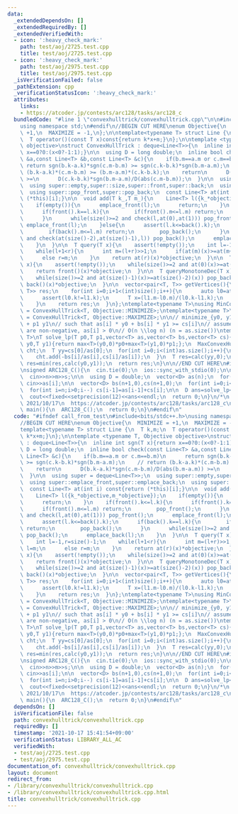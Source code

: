 ```yaml
---
data:
  _extendedDependsOn: []
  _extendedRequiredBy: []
  _extendedVerifiedWith:
  - icon: ':heavy_check_mark:'
    path: test/aoj/2725.test.cpp
    title: test/aoj/2725.test.cpp
  - icon: ':heavy_check_mark:'
    path: test/aoj/2975.test.cpp
    title: test/aoj/2975.test.cpp
  _isVerificationFailed: false
  _pathExtension: cpp
  _verificationStatusIcon: ':heavy_check_mark:'
  attributes:
    links:
    - https://atcoder.jp/contests/arc128/tasks/arc128_c
  bundledCode: "#line 1 \"convexhulltrick/convexhulltrick.cpp\"\n\n#include<bits/stdc++.h>\n\
    using namespace std;\n#endif\n//BEGIN CUT HERE\nenum Objective{\n  MINIMIZE =\
    \ +1,\n  MAXIMIZE = -1,\n};\n\ntemplate<typename T> struct Line {\n  T k,m;\n\
    \  T operator()(const T x)const{return k*x+m;}\n};\n\ntemplate <typename T, Objective\
    \ objective>\nstruct ConvexHullTrick : deque<Line<T>>{\n  inline int sgn(T x){return\
    \ x==0?0:(x<0?-1:1);}\n\n  using D = long double;\n  inline bool check(const Line<T>\
    \ &a,const Line<T> &b,const Line<T> &c){\n    if(b.m==a.m or c.m==b.m)\n     \
    \ return sgn(b.k-a.k)*sgn(c.m-b.m) >= sgn(c.k-b.k)*sgn(b.m-a.m);\n    // return\
    \ (b.k-a.k)*(c.m-b.m) >= (b.m-a.m)*(c.k-b.k);\n    return\n      D(b.k-a.k)*sgn(c.m-b.m)/D(abs(b.m-a.m))\
    \ >=\n      D(c.k-b.k)*sgn(b.m-a.m)/D(abs(c.m-b.m));\n  }\n\n  using super = deque<Line<T>>;\n\
    \  using super::empty,super::size,super::front,super::back;\n  using super::emplace_front,super::emplace_back;\n\
    \  using super::pop_front,super::pop_back;\n  const Line<T> at(int i) const{return\
    \ (*this)[i];}\n\n  void add(T k_,T m_){\n    Line<T> l({k_*objective,m_*objective});\n\
    \    if(empty()){\n      emplace_front(l);\n      return;\n    }\n    if(front().k<=l.k){\n\
    \      if(front().k==l.k){\n        if(front().m<=l.m) return;\n        pop_front();\n\
    \      }\n      while(size()>=2 and check(l,at(0),at(1))) pop_front();\n     \
    \ emplace_front(l);\n    }else{\n      assert(l.k<=back().k);\n      if(back().k==l.k){\n\
    \        if(back().m<=l.m) return;\n        pop_back();\n      }\n      while(size()>=2\
    \ and check(at(size()-2),at(size()-1),l)) pop_back();\n      emplace_back(l);\n\
    \    }\n  }\n\n  T query(T x){\n    assert(!empty());\n    int l=-1,r=size()-1;\n\
    \    while(l+1<r){\n      int m=(l+r)>>1;\n      if(at(m)(x)>=at(m+1)(x)) l=m;\n\
    \      else r=m;\n    }\n    return at(r)(x)*objective;\n  }\n\n  T queryMonotoneInc(T\
    \ x){\n    assert(!empty());\n    while(size()>=2 and at(0)(x)>=at(1)(x)) pop_front();\n\
    \    return front()(x)*objective;\n  }\n\n  T queryMonotoneDec(T x){\n    assert(!empty());\n\
    \    while(size()>=2 and at(size()-1)(x)>=at(size()-2)(x)) pop_back();\n    return\
    \ back()(x)*objective;\n  }\n\n  vector<pair<T, T>> getVertices(){\n    vector<pair<T,\
    \ T>> res;\n    for(int i=0;i+1<(int)size();i++){\n      auto l0=at(i+0),l1=at(i+1);\n\
    \      assert(l0.k!=l1.k);\n      T x=(l1.m-l0.m)/(l0.k-l1.k);\n      res.emplace_back(x,at(i)(x)*objective);\n\
    \    }\n    return res;\n  }\n};\ntemplate<typename T>\nusing MinConvexHullTrick\
    \ = ConvexHullTrick<T, Objective::MINIMIZE>;\ntemplate<typename T>\nusing MaxConvexHullTrick\
    \ = ConvexHullTrick<T, Objective::MAXIMIZE>;\n\n// minimize_{y0, y1 >=0} p0 y0\
    \ + p1 y1\n// such that as[i] * y0 + bs[i] * y1 >= cs[i]\n// assume all inputs\
    \ are non-negative, as[i] > 0\n// O(n \\log n) (n = as.size())\ntemplate<typename\
    \ T>\nT solve_lp(T p0,T p1,vector<T> as,vector<T> bs,vector<T> cs){\n  auto calc=[&](T\
    \ y0,T y1){return max<T>(y0,0)*p0+max<T>(y1,0)*p1;};\n  MaxConvexHullTrick<T>\
    \ cht;\n  T yy=cs[0]/as[0];\n  for(int i=0;i<(int)as.size();i++){\n    yy=max(yy,cs[i]/as[i]);\n\
    \    cht.add(-bs[i]/as[i],cs[i]/as[i]);\n  }\n  T res=calc(yy,0);\n  for(auto[y1,y0]:cht.getVertices())\
    \ res=min(res,calc(y0,y1));\n  return res;\n}\n\n//END CUT HERE\n#ifndef call_from_test\n\
    \nsigned ARC128_C(){\n  cin.tie(0);\n  ios::sync_with_stdio(0);\n\n  int n,m,s;\n\
    \  cin>>n>>m>>s;\n\n  using D = double;\n  vector<D> as(n);\n  for(int i=0;i<n;i++)\
    \ cin>>as[i];\n\n  vector<D> bs(n+1,0),cs(n+1,0);\n  for(int i=0;i<=n;i++) bs[i]=n-i;\n\
    \  for(int i=n;i>0;i--) cs[i-1]=as[i-1]+cs[i];\n\n  D ans=solve_lp<D>(m,s,vector<D>(n+1,1),bs,cs);\n\
    \  cout<<fixed<<setprecision(12)<<ans<<endl;\n  return 0;\n}\n/*\n  verified on\
    \ 2021/10/17\n  https://atcoder.jp/contests/arc128/tasks/arc128_c\n*/\n\nsigned\
    \ main(){\n  ARC128_C();\n  return 0;\n}\n#endif\n"
  code: "#ifndef call_from_test\n#include<bits/stdc++.h>\nusing namespace std;\n#endif\n\
    //BEGIN CUT HERE\nenum Objective{\n  MINIMIZE = +1,\n  MAXIMIZE = -1,\n};\n\n\
    template<typename T> struct Line {\n  T k,m;\n  T operator()(const T x)const{return\
    \ k*x+m;}\n};\n\ntemplate <typename T, Objective objective>\nstruct ConvexHullTrick\
    \ : deque<Line<T>>{\n  inline int sgn(T x){return x==0?0:(x<0?-1:1);}\n\n  using\
    \ D = long double;\n  inline bool check(const Line<T> &a,const Line<T> &b,const\
    \ Line<T> &c){\n    if(b.m==a.m or c.m==b.m)\n      return sgn(b.k-a.k)*sgn(c.m-b.m)\
    \ >= sgn(c.k-b.k)*sgn(b.m-a.m);\n    // return (b.k-a.k)*(c.m-b.m) >= (b.m-a.m)*(c.k-b.k);\n\
    \    return\n      D(b.k-a.k)*sgn(c.m-b.m)/D(abs(b.m-a.m)) >=\n      D(c.k-b.k)*sgn(b.m-a.m)/D(abs(c.m-b.m));\n\
    \  }\n\n  using super = deque<Line<T>>;\n  using super::empty,super::size,super::front,super::back;\n\
    \  using super::emplace_front,super::emplace_back;\n  using super::pop_front,super::pop_back;\n\
    \  const Line<T> at(int i) const{return (*this)[i];}\n\n  void add(T k_,T m_){\n\
    \    Line<T> l({k_*objective,m_*objective});\n    if(empty()){\n      emplace_front(l);\n\
    \      return;\n    }\n    if(front().k<=l.k){\n      if(front().k==l.k){\n  \
    \      if(front().m<=l.m) return;\n        pop_front();\n      }\n      while(size()>=2\
    \ and check(l,at(0),at(1))) pop_front();\n      emplace_front(l);\n    }else{\n\
    \      assert(l.k<=back().k);\n      if(back().k==l.k){\n        if(back().m<=l.m)\
    \ return;\n        pop_back();\n      }\n      while(size()>=2 and check(at(size()-2),at(size()-1),l))\
    \ pop_back();\n      emplace_back(l);\n    }\n  }\n\n  T query(T x){\n    assert(!empty());\n\
    \    int l=-1,r=size()-1;\n    while(l+1<r){\n      int m=(l+r)>>1;\n      if(at(m)(x)>=at(m+1)(x))\
    \ l=m;\n      else r=m;\n    }\n    return at(r)(x)*objective;\n  }\n\n  T queryMonotoneInc(T\
    \ x){\n    assert(!empty());\n    while(size()>=2 and at(0)(x)>=at(1)(x)) pop_front();\n\
    \    return front()(x)*objective;\n  }\n\n  T queryMonotoneDec(T x){\n    assert(!empty());\n\
    \    while(size()>=2 and at(size()-1)(x)>=at(size()-2)(x)) pop_back();\n    return\
    \ back()(x)*objective;\n  }\n\n  vector<pair<T, T>> getVertices(){\n    vector<pair<T,\
    \ T>> res;\n    for(int i=0;i+1<(int)size();i++){\n      auto l0=at(i+0),l1=at(i+1);\n\
    \      assert(l0.k!=l1.k);\n      T x=(l1.m-l0.m)/(l0.k-l1.k);\n      res.emplace_back(x,at(i)(x)*objective);\n\
    \    }\n    return res;\n  }\n};\ntemplate<typename T>\nusing MinConvexHullTrick\
    \ = ConvexHullTrick<T, Objective::MINIMIZE>;\ntemplate<typename T>\nusing MaxConvexHullTrick\
    \ = ConvexHullTrick<T, Objective::MAXIMIZE>;\n\n// minimize_{y0, y1 >=0} p0 y0\
    \ + p1 y1\n// such that as[i] * y0 + bs[i] * y1 >= cs[i]\n// assume all inputs\
    \ are non-negative, as[i] > 0\n// O(n \\log n) (n = as.size())\ntemplate<typename\
    \ T>\nT solve_lp(T p0,T p1,vector<T> as,vector<T> bs,vector<T> cs){\n  auto calc=[&](T\
    \ y0,T y1){return max<T>(y0,0)*p0+max<T>(y1,0)*p1;};\n  MaxConvexHullTrick<T>\
    \ cht;\n  T yy=cs[0]/as[0];\n  for(int i=0;i<(int)as.size();i++){\n    yy=max(yy,cs[i]/as[i]);\n\
    \    cht.add(-bs[i]/as[i],cs[i]/as[i]);\n  }\n  T res=calc(yy,0);\n  for(auto[y1,y0]:cht.getVertices())\
    \ res=min(res,calc(y0,y1));\n  return res;\n}\n\n//END CUT HERE\n#ifndef call_from_test\n\
    \nsigned ARC128_C(){\n  cin.tie(0);\n  ios::sync_with_stdio(0);\n\n  int n,m,s;\n\
    \  cin>>n>>m>>s;\n\n  using D = double;\n  vector<D> as(n);\n  for(int i=0;i<n;i++)\
    \ cin>>as[i];\n\n  vector<D> bs(n+1,0),cs(n+1,0);\n  for(int i=0;i<=n;i++) bs[i]=n-i;\n\
    \  for(int i=n;i>0;i--) cs[i-1]=as[i-1]+cs[i];\n\n  D ans=solve_lp<D>(m,s,vector<D>(n+1,1),bs,cs);\n\
    \  cout<<fixed<<setprecision(12)<<ans<<endl;\n  return 0;\n}\n/*\n  verified on\
    \ 2021/10/17\n  https://atcoder.jp/contests/arc128/tasks/arc128_c\n*/\n\nsigned\
    \ main(){\n  ARC128_C();\n  return 0;\n}\n#endif\n"
  dependsOn: []
  isVerificationFile: false
  path: convexhulltrick/convexhulltrick.cpp
  requiredBy: []
  timestamp: '2021-10-17 15:41:54+09:00'
  verificationStatus: LIBRARY_ALL_AC
  verifiedWith:
  - test/aoj/2725.test.cpp
  - test/aoj/2975.test.cpp
documentation_of: convexhulltrick/convexhulltrick.cpp
layout: document
redirect_from:
- /library/convexhulltrick/convexhulltrick.cpp
- /library/convexhulltrick/convexhulltrick.cpp.html
title: convexhulltrick/convexhulltrick.cpp
---
```

